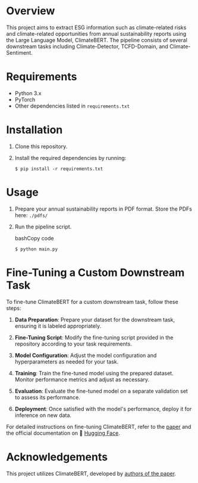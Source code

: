 # Overview

This project aims to extract ESG information such as climate-related risks and climate-related opportunities from annual sustainability reports using the Large Language Model, ClimateBERT. The pipeline consists of several downstream tasks including Climate-Detector, TCFD-Domain, and Climate-Sentiment.

# Requirements

- Python 3.x
- PyTorch
- Other dependencies listed in `requirements.txt`

# Installation

1. Clone this repository.

2. Install the required dependencies by running:

    `$ pip install -r requirements.txt`


# Usage

1. Prepare your annual sustainability reports in PDF format. Store the PDFs here: `./pdfs/`
2. Run the pipeline script.

    bashCopy code

    `$ python main.py`


# Fine-Tuning a Custom Downstream Task

To fine-tune ClimateBERT for a custom downstream task, follow these steps:

1. **Data Preparation**: Prepare your dataset for the downstream task, ensuring it is labeled appropriately.

2. **Fine-Tuning Script**: Modify the fine-tuning script provided in the repository according to your task requirements.

3. **Model Configuration**: Adjust the model configuration and hyperparameters as needed for your task.

4. **Training**: Train the fine-tuned model using the prepared dataset. Monitor performance metrics and adjust as necessary.

5. **Evaluation**: Evaluate the fine-tuned model on a separate validation set to assess its performance.

6. **Deployment**: Once satisfied with the model's performance, deploy it for inference on new data.


For detailed instructions on fine-tuning ClimateBERT, refer to the [paper](https://arxiv.org/abs/2110.12010) and the official documentation on 🤗 [Hugging Face](https://huggingface.co/climatebert).

# Acknowledgements

This project utilizes ClimateBERT, developed by [authors of the paper](https://arxiv.org/abs/2110.12010).
